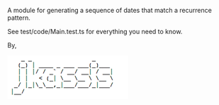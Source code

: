 

A module for generating a sequence of dates that match a recurrence pattern.

See test/code/Main.test.ts for everything you need to know.





By,


![Image of Author](https://raw.githubusercontent.com/jkassis/nexttime/master/mod/Author.png)

